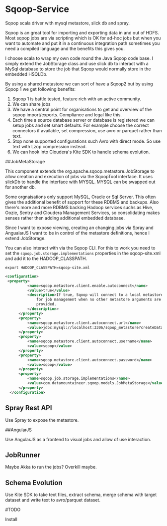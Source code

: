 # Sqoop-Service
Sqoop scala driver with mysql metastore, slick db and spray.

Sqoop is an great tool for importing and exporting data in and out of HDFS. Most sqoop jobs are via scripting which is OK for ad-hoc jobs but when you want to automate and put it in a continuous integration path sometimes you need a compiled language and the benefits this gives you.

I choose scala to wrap my own code round the Java Sqoop code base. I simply extend the JobStorage class and use slick db to interact with a MySql database to store the job that Sqoop would normally store in the embedded HSQLDb.

By using a shared metastore we can sort of have a Sqoop2 but by using Sqoop 1 we get following benefits:

1.  Sqoop 1 is battle tested, feature rich with an active community.
2.  We can share jobs
3.  We have a central point for organisations to get and overview of the sqoop import/exports. Compliance and legal like this.
4.  Each time a source database server or database is registered we can setup jobs and set smart defaults. For example choose the correct connectors if available, set compression, use avro or parquet rather than text.
5.  Stop none supported configurations such Avro with direct mode. So use text with Lzop compression instead.
6.  We can hook into Cloudera's Kite SDK to handle schema evolution.

##JobMetaStorage

This component extends the org.apache.sqoop.metastore.JobStorage to allow creation and execution of jobs via the SqoopTool interface. It uses slickDb to handle the interface with MYSQL. MYSQL can be swapped out for another db.

Some orgnaisations only support MySQL, Oracle or Sql Server. This often gives the additional benefit of support for these RDBMS and backups. Also there's more and more RDBMS backing Hadoop services suchs as Hive, Oozie, Sentry and Cloudera Management Services, so consolidating makes senses rather then adding additional embedded database.

Since I want to expose viewing, creating an changing jobs via Spray and AngualarJS I want to be in control of the metastore definitions, hence I extend JobStorage.

You can also interact with via the Sqoop CLI. For this to work you need to set the `sqoop.job.storage.implementations` properties in the sqoop-site.xml and add it to the HADOOP_CLASSPATH.

```
export HADOOP_CLASSPATH=sqoop-site.xml
```

```xml
<configuration>
 <property>
          <name>sqoop.metastore.client.enable.autoconnect</name>
          <value>true</value>
          <description>If true, Sqoop will connect to a local metastore
              for job management when no other metastore arguments are
              provided.
          </description>
      </property>
      <property>
          <name>sqoop.metastore.client.autoconnect.url</name>
          <value>jdbc:mysql://localhost:3306/sqoop_metastore?createDatabaseIfNotExist=false</value>
      </property>
      <property>
          <name>sqoop.metastore.client.autoconnect.username</name>
          <value>sqoop</value>
      </property>
      <property>
          <name>sqoop.metastore.client.autoconnect.password</name>
          <value>sqoop</value>
      </property>
      <property>
          <name>sqoop.job.storage.implementations</name>
          <value>com.datamountaineer.sqoop.models.JobMetaStorage</value>
      </property>
  </configuration>
```
## Spray Rest API

Use Spray to expose the metastore.

##AngularJS

Use AngularJS as a frontend to visual jobs and allow of use interaction.

## JobRunner

Maybe Akka to run the jobs? Overkill maybe.

## Schema Evolution

Use Kite SDK to take text files, extract schema, merge schema with target dataset and write text to avro/parquet dataset.

#TODO

Install
